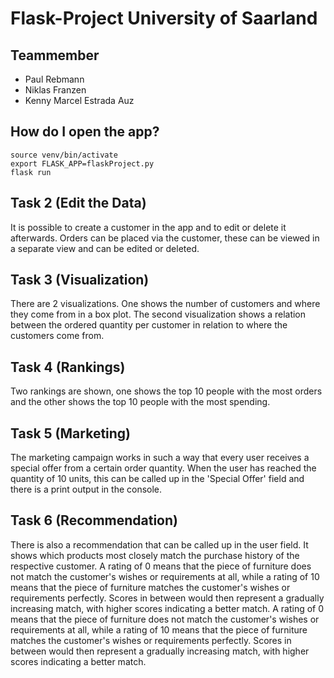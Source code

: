 # Flask-Project University of Saarland

## Teammember
- Paul Rebmann
- Niklas Franzen
- Kenny Marcel Estrada Auz

## How do I open the app?
```
source venv/bin/activate
export FLASK_APP=flaskProject.py
flask run
```

## Task 2 (Edit the Data)
It is possible to create a customer in the app and to edit or delete it afterwards.
Orders can be placed via the customer, these can be viewed in a separate view and can be edited or deleted.

## Task 3 (Visualization)
There are 2 visualizations.
One shows the number of customers and where they come from in a box plot.
The second visualization shows a relation between the ordered quantity per customer in relation to where the customers come from.

## Task 4 (Rankings)
Two rankings are shown, one shows the top 10 people with the most orders and the other shows the top 10 people with the most spending.

## Task 5 (Marketing)
The marketing campaign works in such a way that every user receives a special offer from a certain order quantity. 
When the user has reached the quantity of 10 units, this can be called up in the 'Special Offer' field and there is a print output in the console.

## Task 6 (Recommendation)
There is also a recommendation that can be called up in the user field. It shows which products most closely match the purchase history of the respective customer.
A rating of 0 means that the piece of furniture does not match the customer's wishes or requirements at all, while a rating of 10 means that the piece of furniture matches the customer's wishes or requirements perfectly. Scores in between would then represent a gradually increasing match, with higher scores indicating a better match.
A rating of 0 means that the piece of furniture does not match the customer's wishes or requirements at all, while a rating of 10 means that the piece of furniture matches the customer's wishes or requirements perfectly. Scores in between would then represent a gradually increasing match, with higher scores indicating a better match.

